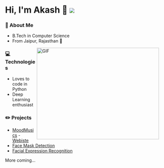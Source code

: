 # Hi, I'm Akash 👋 ![](https://visitor-badge.laobi.icu/badge?page_id=akash720.readme)

### :book: About Me
- B.Tech in Computer Science
- From Jaipur, Rajasthan :camel:

<img align="right" alt="GIF" src="https://i.imgur.com/OTKgDSt.gif" width="400" height="300" />

### :computer: Technologies
- Loves to code in Python
- Deep Learning enthusiast

### :pencil2: Projects
- [MoodMusics](https://github.com/akash720/moodmusics) - [Webiste](https://moodmusics.herokuapp.com)
- [Face Mask Detection](https://github.com/akash720/face-mask-detection)
- [Facial Expression Recognition](https://github.com/akash720/Facial-expression-recognition)

More coming...

<!--
**akash720/akash720** is a ✨ _special_ ✨ repository because its `README.md` (this file) appears on your GitHub profile.

Here are some ideas to get you started:

- 🔭 I’m currently working on ...
- 🌱 I’m currently learning ...
- 👯 I’m looking to collaborate on ...
- 🤔 I’m looking for help with ...
- 💬 Ask me about ...
- 📫 How to reach me: ...
- 😄 Pronouns: ...
- ⚡ Fun fact: ...
-->
